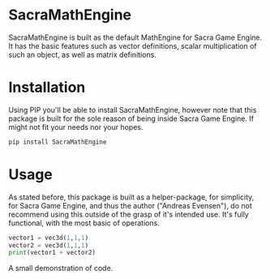 # SacraMathEngine
 SacraMathEngine is built as the default MathEngine for Sacra Game Engine. It has the basic features such as vector definitions, scalar multiplication of such an object, as well as matrix definitions.

# Installation
Using PIP you'll be able to install SacraMathEngine, however note that this package is built for the sole reason of being inside Sacra Game Engine. If might not fit your needs nor your hopes.
```python
pip install SacraMathEngine
```

# Usage
As stated before, this package is built as a helper-package, for simplicity, for Sacra Game Engine, and thus the author ("Andreas Evensen"), do not recommend using this outside of the grasp of it's intended use. It's fully functional, with the most basic of operations.

```python
vector1 = vec3d(1,1,1)
vector2 = vec3d(1,1,1)
print(vector1 + vector2)
```
A small demonstration of code.
